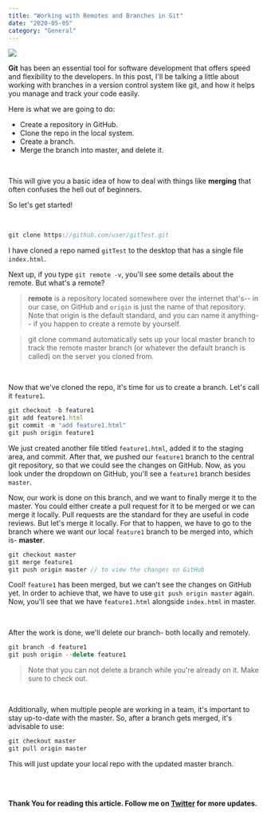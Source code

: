 ```yaml
---
title: "Working with Remotes and Branches in Git"
date: "2020-05-05"
category: "General"
---
```


![](https://www.cloudsavvyit.com/thumbcache/0/0/5b8ff1fbf94a3ecddbaa8db6b389c09a/p/uploads/2019/10/xe713ed70-1.png.pagespeed.gp+jp+jw+pj+ws+js+rj+rp+rw+ri+cp+md.ic.nMHcKVf_oU.png)


**Git** has been an essential tool for software development that offers speed and flexibility to the developers. In this post, I'll be talking a little about working with branches in a version control system like git, and how it helps you manage and track your code easily.

Here is what we are going to do:

* Create a repository in GitHub.
* Clone the repo in the local system.
* Create a branch.
* Merge the branch into master, and delete it.

<br />

This will give you a basic idea of how to deal with things like **merging** that often confuses the hell out of beginners.

So let's get started!

<br />


```js
git clone https://github.com/user/gitTest.git
```

I have cloned a repo named `gitTest` to the desktop that has a single file `index.html`.


Next up, if you type `git remote -v`, you'll see some details about the remote. But what's a remote?

> **remote** is a repository located somewhere over the internet that's-- in our case, on GitHub and `origin` is just the name of that repository. Note that origin is the default standard, and you can name it anything-- if you happen to create a remote by yourself.

> git clone command automatically sets up your local master branch to track the remote master branch (or whatever the default branch is called) on the server you cloned from.

<br />


Now that we've cloned the repo, it's time for us to create a branch. Let's call it `feature1`.

```js
git checkout -b feature1
git add feature1.html
git commit -m "add feature1.html"
git push origin feature1
```

We just created another file titled `feature1.html`, added it to the staging area, and commit. After that, we pushed our `feature1` branch to the central git repository, so that we could see the changes on GitHub. Now, as you look under the dropdown on GitHub, you'll see a `feature1` branch besides `master`.


Now, our work is done on this branch, and we want to finally merge it to the master. You could either create a pull request for it to be merged or we can merge it locally. Pull requests are the standard for they are useful in code reviews. But let's merge it locally. For that to happen, we have to go to the branch where we want our local `feature1` branch to be merged into, which is- **master**.

```js
git checkout master
git merge feature1
git push origin master // to view the changes on GitHub
```

Cool! `feature1` has been merged, but we can't see the changes on GitHub yet. In order to achieve that, we have to use `git push origin master` again. Now, you'll see that we have `feature1.html` alongside `index.html` in master.

<br />

After the work is done, we'll delete our branch- both locally and remotely.

```js
git branch -d feature1
git push origin --delete feature1
```
> Note that you can not delete a branch while you're already on it. Make sure to check out.

<br />

Additionally, when multiple people are working in a team, it's important to stay up-to-date with the master. So, after a branch gets merged, it's advisable to use:

```js
git checkout master
git pull origin master
```


This will just update your local repo with the updated master branch.

<br><br>

**Thank You for reading this article. Follow me on [Twitter](https://twitter.com/_himalayan_) for more updates.**





















